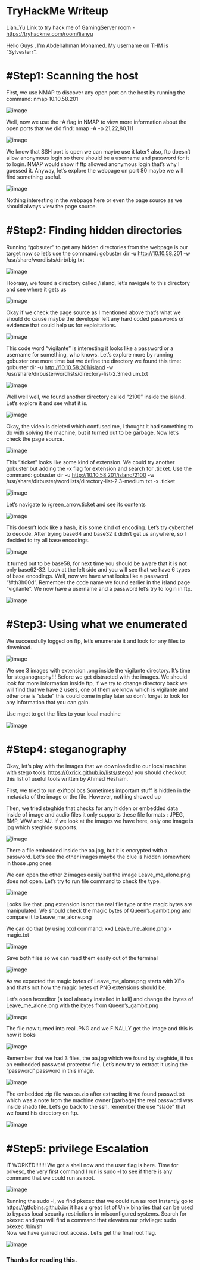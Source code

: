 # TryHackMe Writeup 
Lian_Yu Link to try hack me of GamingServer room - https://tryhackme.com/room/lianyu

Hello Guys , I'm Abdelrahman Mohamed. My username on THM is “Sylvesterr”.

# #Step1: Scanning the host
First, we use NMAP to discover any open port on the host by running the command: nmap 10.10.58.201

![image](https://user-images.githubusercontent.com/118617364/202856505-54a84a2a-84cc-48d6-ad0d-b92fa598cdf4.png)

Well, now we use the -A flag in NMAP to view more information about the open ports that we did find: nmap -A -p 21,22,80,111 

![image](https://user-images.githubusercontent.com/118617364/202856533-40326b12-3d55-426e-ab92-91fbe9c52575.png)

We know that SSH port is open we can maybe use it later?
also, ftp doesn’t allow anonymous login so there should be a username and password for it to login. NMAP would show if ftp allowed anonymous login that’s why I guessed it.
Anyway, let’s explore the webpage on port 80 maybe we will find something useful. 

![image](https://user-images.githubusercontent.com/118617364/202856738-dbbd0904-113d-47ef-955a-6bf95f1a15b9.png)

Nothing interesting in the webpage here or even the page source as we should always view the page source.
# #Step2: Finding hidden directories
Running “gobsuter” to get any hidden directories from the webpage is our target now so let’s use the command: gobuster dir -u http://10.10.58.201 -w /usr/share/wordlists/dirb/big.txt

![image](https://user-images.githubusercontent.com/118617364/202856824-9b50c902-3e5d-43e4-8bba-a8041009da2d.png)

Hooraay, we found a directory called /island, let’s navigate to this directory and see where it gets us

![image](https://user-images.githubusercontent.com/118617364/202856871-17222b0c-827b-49c8-aeab-5369f1202cef.png)

Okay if we check the page source as I mentioned above that’s what we should do cause maybe the developer left any hard coded passwords or evidence that could help us for exploitations.

![image](https://user-images.githubusercontent.com/118617364/202856893-14f951cb-d92c-48f9-ac23-e941ba299042.png)

This code word “vigilante” is interesting it looks like a password or a username for something, who knows. Let’s explore more by running gobuster one more time but we define the directory we found this time: gobuster dir -u http://10.10.58.201/island -w /usr/share/dirbusterwordlists/directory-list-2.3medium.txt

![image](https://user-images.githubusercontent.com/118617364/202856922-8b6769e5-88cf-4e6d-a8b0-e5c04eea3de4.png)

Well well well, we found another directory called “2100” inside the island. Let’s explore it and see what it is.

![image](https://user-images.githubusercontent.com/118617364/202856936-2bdc3d34-4d81-4bf4-8eb4-96b2f0bf6cea.png)

Okay, the video is deleted which confused me, I thought it had something to do with solving the machine, but it turned out to be garbage. Now let’s check the page source.

![image](https://user-images.githubusercontent.com/118617364/202856960-8e26870e-4dc9-4d18-9a03-b6f24aaa5c8a.png)

This “.ticket” looks like some kind of extension. We could try another gobuster but adding the -x flag for extension and search for .ticket. Use the command: gobuster dir -u http://10.10.58.201/island/2100 -w /usr/share/dirbuster/wordlists/directory-list-2.3-medium.txt -x .ticket

![image](https://user-images.githubusercontent.com/118617364/202856970-df287aeb-45a6-4406-b3ed-e29abe87ea5e.png)

Let’s navigate to /green_arrow.ticket and see its contents 

![image](https://user-images.githubusercontent.com/118617364/202856980-4495a160-6615-4987-89d1-1777839a8768.png)

This doesn’t look like a hash, it is some kind of encoding. Let’s try cyberchef to decode. After trying  base64 and  base32 it didn’t get us anywhere, so I decided to try all base encodings.

![image](https://user-images.githubusercontent.com/118617364/202856996-f141a8ec-1282-4d67-b7a4-c43a1adc5f02.png)

It turned out to be base58, for next time you should be aware that it is not only base62-32. Look at the left  side and you will see that we have 6 types of base encodings. Well, now we have what looks like a password “!#th3h00d”. Remember the code name we found earlier in the island page “vigilante”. We now have a username and a password let’s try to login in ftp.

![image](https://user-images.githubusercontent.com/118617364/202857130-826b47bc-73b1-4259-ab8a-d27a722bb45d.png)
# #Step3: Using what we enumerated
We successfully logged on ftp, let’s enumerate it and look for any files to download.

![image](https://user-images.githubusercontent.com/118617364/202857153-4302145a-6426-4bd8-99fc-859d9a2a0462.png)

We see 3 images with extension .png inside the vigilante directory.
It’s time for steganography!!! Before we get distracted with the images. We should look for more information inside ftp, if we try to change directory back we will find that we have 2 users, one of them we know which is vigilante and other one is “slade” this could come in play later so don’t forget to look for any information that you can gain.

Use mget <filename> to get the files to your local machine
  
![image](https://user-images.githubusercontent.com/118617364/202857172-93795942-8bc6-4412-b581-dccac52a78c0.png)
# #Step4: steganography

Okay, let’s play with the images that we downloaded to our local machine with stego tools. https://0xrick.github.io/lists/stego/ you should checkout this list of useful tools written by Ahmed Hesham.
  
First, we tried to run exiftool bcs Sometimes important stuff is hidden in the metadata of the image or the file. However, nothing showed up
  
Then, we tried steghide that checks for any hidden or embedded data inside of image and audio files it only supports these file formats : JPEG, BMP, WAV and AU. If we look at the images we have here, only one image is jpg which steghide supports.
  
![image](https://user-images.githubusercontent.com/118617364/202857198-f313818c-a58a-4638-b76c-fb0960fbf1da.png)

There a file embedded inside the aa.jpg, but it is encrypted with a password. Let’s see the other images maybe the clue is hidden somewhere in those .png ones

We can open the other 2 images easily but the image Leave_me_alone.png  does not open. Let’s try to run file command to check the type.
  
 ![image](https://user-images.githubusercontent.com/118617364/202857304-f30f06bf-08bf-434c-8562-11bd47ffb132.png)
  
Looks like that .png extension is not the real file type or the magic bytes are manipulated. We should check the magic bytes of Queen’s_gambit.png and compare it to Leave_me_alone.png 

We can do that by using xxd command: xxd Leave_me_alone.png > magic.txt
  
 ![image](https://user-images.githubusercontent.com/118617364/202857338-c0deca74-9a84-4ddd-96ba-601080e4ad55.png)

Save both files so we can read them easily out of the terminal 
  
  ![image](https://user-images.githubusercontent.com/118617364/202857493-aaa2194b-83e6-433b-9524-cad660549312.png)

 As we expected the magic bytes of Leave_me_alone.png starts with XEo and that’s not how the magic bytes of PNG extensions should be.
  
Let’s open hexeditor [a tool already installed in kali] and change the bytes of Leave_me_alone.png with the bytes from Queen’s_gambit.png 

  ![image](https://user-images.githubusercontent.com/118617364/202857504-baafd500-0bdf-486a-90fa-d70ea3582d0a.png)

  The file now turned into real .PNG and we FINALLY get the image and this is how it looks

![image](https://user-images.githubusercontent.com/118617364/202857509-4605b900-f526-43cf-8924-7ad9b17bfac5.png)

  Remember that we had 3 files, the aa.jpg which we found by steghide, it has an embedded password protected file. Let’s now try to extract it using the “password” password in this image.
  
  ![image](https://user-images.githubusercontent.com/118617364/202857517-08fd527a-2c59-4991-b6ae-32aff23d9bf0.png)

  The embedded zip file was ss.zip after extracting it we found passwd.txt which was a note from the machine owner [garbage] the real password was inside shado file.
Let’s go back to the ssh, remember the use “slade” that we found his directory on ftp. 
  
  ![image](https://user-images.githubusercontent.com/118617364/202857525-3fcb515a-291a-4209-9b6c-31fdc9214c3e.png)
# #Step5: privilege Escalation
IT WORKED!!!!!!! We got a shell now and the user flag is here.
Time for privesc, the very first command I run is sudo -l to see if there is any command that we could run as root. 

![image](https://user-images.githubusercontent.com/118617364/202857534-e765ffb0-212d-4b37-b31b-273349b404e7.png)
  
  Running the sudo -l, we find pkexec that we could run as root 
Instantly go to https://gtfobins.github.io/ it has a great list of Unix binaries that can be used to bypass local security restrictions in misconfigured systems. Search for pkexec and you will find a command that elevates our privilege: sudo pkexec /bin/sh  
Now we have gained root access. Let’s get the final root flag.
  
  ![image](https://user-images.githubusercontent.com/118617364/202857540-a3d225da-eb13-4b71-8582-cbb7d290f473.png)

### Thanks for reading this.
